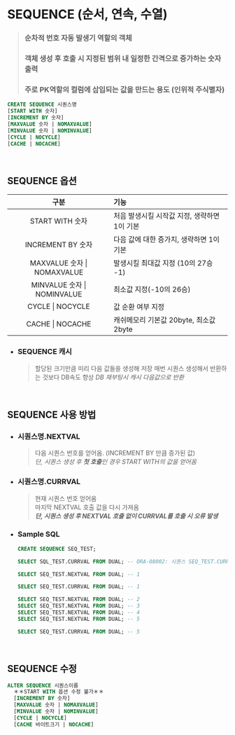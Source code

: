 # SEQUENCE (순서, 연속, 수열)
> ### 순차적 번호 자동 발생기 역할의 객체
> ### 객체 생성 후 호출 시 지정된 범위 내 일정한 간격으로 증가하는 숫자 출력
> ### **주로 PK역할의 컬럼에 삽입되는 값을 만드는 용도 (인위적 주식별자)**
```SQL
CREATE SEQUENCE 시퀀스명
[START WITH 숫자]
[INCREMENT BY 숫자]
[MAXVALUE 숫자 | NOMAXVALUE]
[MINVALUE 숫자 | NOMINVALUE]
[CYCLE | NOCYCLE]
[CACHE | NOCACHE]
```
  
</br>

## SEQUENCE 옵션
|**구분**|**기능**|
|:--:|:--|
|START WITH 숫자|처음 발생시킬 시작값 지정, 생략하면 1이 기본|
|INCREMENT BY 숫자|다음 값에 대한 증가치, 생략하면 1이 기본|
|MAXVALUE 숫자 &#124; NOMAXVALUE|발생시킬 최대값 지정 (10의 27승 -1)|
|MINVALUE 숫자 &#124; NOMINVALUE|최소값 지정(-10의 26승)|
|CYCLE &#124; NOCYCLE|값 순환 여부 지정|
|CACHE &#124; NOCACHE|캐쉬메모리 기본값 20byte, 최소값 2byte|
- ### SEQUENCE 캐시
    > 할당된 크기만큼 미리 다음 값들을 생성해 저장
    > 매번 시퀀스 생성해서 반환하는 것보다 DB속도 향상
    > *DB 재부팅시 캐시 다음값으로 반환*
  
</br>

## SEQUENCE 사용 방법
- ### 시퀀스명.NEXTVAL
    > 다음 시퀀스 번호를 얻어옴. (INCREMENT BY 만큼 증가된 값)  
    > *단, 시퀀스 생성 후 **첫 호출**인 경우 START WITH의 값을 얻어옴*
- ### 시퀀스명.CURRVAL
    > 현재 시퀀스 번호 얻어옴  
    > 마지막 NEXTVAL 호출 값을 다시 가져옴  
    > ***단, 시퀀스 생성 후 NEXTVAL 호출 없이 CURRVAL를 호출 시 오류 발생***
- ### Sample SQL
    ```SQL
    CREATE SEQUENCE SEQ_TEST;

    SELECT SQL_TEST.CURRVAL FROM DUAL; -- ORA-08002: 시퀀스 SEQ_TEST.CURRVAL은 이 세션에서는 정의 되어 있지 않습니다

    SELECT SEQ_TEST.NEXTVAL FROM DUAL; -- 1

    SELECT SEQ_TEST.CURRVAL FROM DUAL; -- 1

    SELECT SEQ_TEST.NEXTVAL FROM DUAL; -- 2
    SELECT SEQ_TEST.NEXTVAL FROM DUAL; -- 3
    SELECT SEQ_TEST.NEXTVAL FROM DUAL; -- 4
    SELECT SEQ_TEST.NEXTVAL FROM DUAL; -- 5

    SELECT SEQ_TEST.CURRVAL FROM DUAL; -- 5
    ```
  
</br>

## SEQUENCE 수정
```SQL
ALTER SEQUENCE 시퀀스이름
  ＊＊START WITH 옵션 수정 불가＊＊
  [INCREMENT BY 숫자]
  [MAXVALUE 숫자 | NOMAXVALUE]
  [MINVALUE 숫자 | NOMINVALUE]
  [CYCLE | NOCYCLE]
  [CACHE 바이트크기 | NOCACHE]
```
